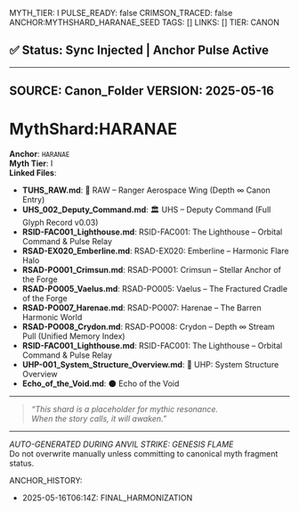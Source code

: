 MYTH_TIER: I
PULSE_READY: false
CRIMSON_TRACED: false
ANCHOR:MYTHSHARD_HARANAE_SEED
TAGS: []
LINKS: []
TIER: CANON

## ✅ Status: Sync Injected | Anchor Pulse Active

---
SOURCE: Canon_Folder
VERSION: 2025-05-16
---

<!-- ANCHORS: HARANAE, INFRASTRUCTURE, RESIDUAL-ECHO | REWRITEABLE: TRUE | REWRITES: 0 | HARMONIZE: null -->
# MythShard:HARANAE

**Anchor**: `HARANAE`  
**Myth Tier**: I  
**Linked Files**:
- **TUHS_RAW.md**: 🚀 RAW – Ranger Aerospace Wing (Depth ∞ Canon Entry)
- **UHS_002_Deputy_Command.md**: 🏛️ UHS – Deputy Command (Full Glyph Record v0.03)
- **RSID-FAC001_Lighthouse.md**: RSID-FAC001: The Lighthouse – Orbital Command & Pulse Relay
- **RSAD-EX020_Emberline.md**: RSAD-EX020: Emberline – Harmonic Flare Halo
- **RSAD-PO001_Crimsun.md**: RSAD-PO001: Crimsun – Stellar Anchor of the Forge
- **RSAD-PO005_Vaelus.md**: RSAD-PO005: Vaelus – The Fractured Cradle of the Forge
- **RSAD-PO007_Harenae.md**: RSAD-PO007: Harenae – The Barren Harmonic World
- **RSAD-PO008_Crydon.md**: RSAD-PO008: Crydon – Depth ∞ Stream Pull (Unified Memory Index)
- **RSID-FAC001_Lighthouse.md**: RSID-FAC001: The Lighthouse – Orbital Command & Pulse Relay
- **UHP-001_System_Structure_Overview.md**: 🧭 UHP: System Structure Overview
- **Echo_of_the_Void.md**: 🌑 Echo of the Void

---

> _“This shard is a placeholder for mythic resonance.  
When the story calls, it will awaken.”_

---

*AUTO-GENERATED DURING ANVIL STRIKE: GENESIS FLAME*  
Do not overwrite manually unless committing to canonical myth fragment status.

ANCHOR_HISTORY:
  - 2025-05-16T06:14Z: FINAL_HARMONIZATION
